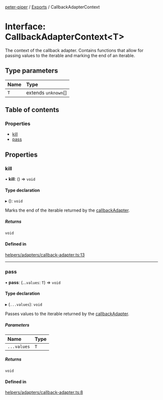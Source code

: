 [peter-piper](../README.md) / [Exports](../modules.md) / CallbackAdapterContext

# Interface: CallbackAdapterContext<T\>

The context of the callback adapter. Contains functions that allow for passing values to the iterable and marking the end of an iterable.

## Type parameters

| Name | Type |
| :------ | :------ |
| `T` | extends `unknown`[] |

## Table of contents

### Properties

- [kill](CallbackAdapterContext.md#kill)
- [pass](CallbackAdapterContext.md#pass)

## Properties

### kill

• **kill**: () => `void`

#### Type declaration

▸ (): `void`

Marks the end of the iterable returned by the [callbackAdapter](../modules.md#callbackadapter).

##### Returns

`void`

#### Defined in

[helpers/adapters/callback-adapter.ts:13](https://github.com/jdeurt/peter-piper/blob/5873414/src/helpers/adapters/callback-adapter.ts#L13)

___

### pass

• **pass**: (...`values`: `T`) => `void`

#### Type declaration

▸ (`...values`): `void`

Passes values to the iterable returned by the [callbackAdapter](../modules.md#callbackadapter).

##### Parameters

| Name | Type |
| :------ | :------ |
| `...values` | `T` |

##### Returns

`void`

#### Defined in

[helpers/adapters/callback-adapter.ts:8](https://github.com/jdeurt/peter-piper/blob/5873414/src/helpers/adapters/callback-adapter.ts#L8)
